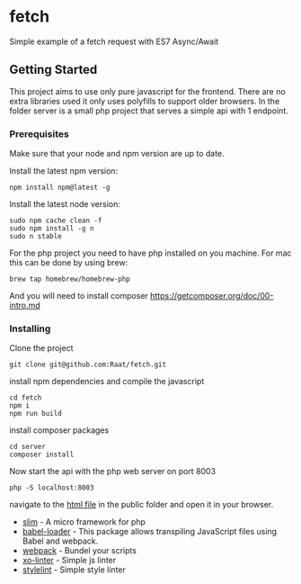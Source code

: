 # fetch

Simple example of a fetch request with ES7 Async/Await

## Getting Started

This project aims to use only pure javascript for the frontend. There are no extra libraries used it only uses polyfills to support older browsers.
In the folder server is a small php project that serves a simple api with 1 endpoint.

### Prerequisites

Make sure that your node and npm version are up to date.

Install the latest npm version:
```
npm install npm@latest -g

```

Install the latest node version:
```
sudo npm cache clean -f
sudo npm install -g n
sudo n stable
```

For the php project you need to have php installed on you machine.
For mac this can be done by using brew:

```
brew tap homebrew/homebrew-php
```

And you will need to install composer https://getcomposer.org/doc/00-intro.md


### Installing

Clone the project

```
git clone git@github.com:Raat/fetch.git
```

install npm dependencies and compile the javascript

```
cd fetch
npm i
npm run build
```

install composer packages

```
cd server
composer install
```

Now start the api with the php web server on port 8003
```
php -S localhost:8003
```

navigate to the [html file](https://github.com/Raat/fetch/blob/master/public/index.html) in the public folder and open it in your browser.


* [slim](https://www.slimframework.com/) - A micro framework for php
* [babel-loader](https://github.com/babel/babel-loader) - This package allows transpiling JavaScript files using Babel and webpack.
* [webpack](https://webpack.js.org/) - Bundel your scripts
* [xo-linter](https://github.com/sindresorhus/xo) - Simple js linter
* [stylelint](https://stylelint.io/) - Simple style linter




